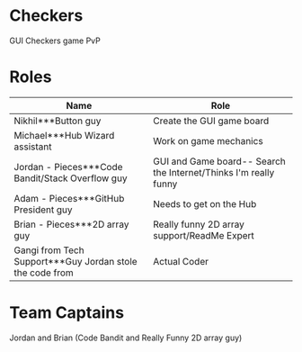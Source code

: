 Checkers
========

GUI Checkers game PvP

Roles
=====

| Name | Role  |
| ------------- | ----------- |
| Nikhil***Button guy | Create the GUI game board|
| Michael***Hub Wizard assistant| Work on game mechanics     |
| Jordan - Pieces***Code Bandit/Stack Overflow guy| GUI and Game board-- Search the Internet/Thinks I'm really funny       |
| Adam - Pieces***GitHub President guy| Needs to get on the Hub     |
| Brian - Pieces***2D array guy | Really funny 2D array support/ReadMe Expert        |
| Gangi from Tech Support***Guy Jordan stole the code from|Actual Coder   |



Team Captains 
===============
Jordan and Brian (Code Bandit and Really Funny 2D array guy)
